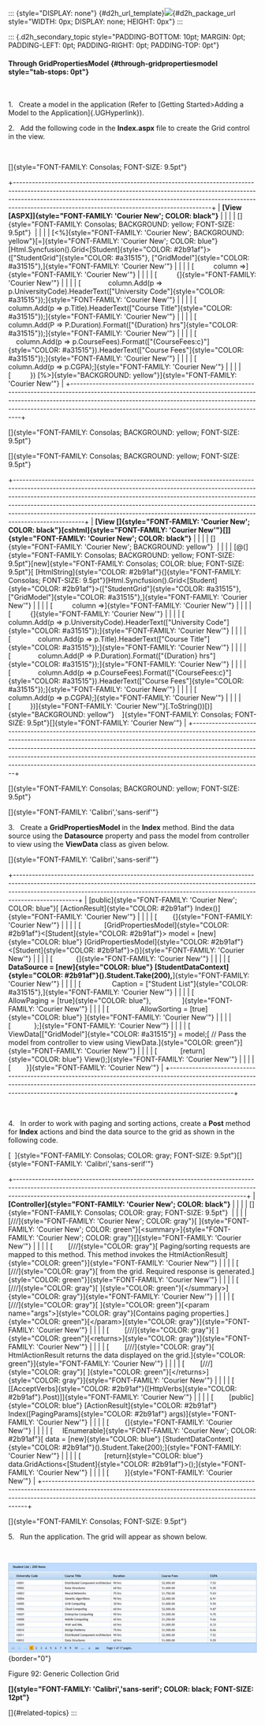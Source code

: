::: {style="DISPLAY: none"}
[](ms-xhelp:///?Id=d2h_url_template){#d2h_url_template}![](!package_url!){#d2h_package_url style="WIDTH: 0px; DISPLAY: none; HEIGHT: 0px"}
:::

::: {.d2h_secondary_topic style="PADDING-BOTTOM: 10pt; MARGIN: 0pt; PADDING-LEFT: 0pt; PADDING-RIGHT: 0pt; PADDING-TOP: 0pt"}
#### Through GridPropertiesModel {#through-gridpropertiesmodel style="tab-stops: 0pt"}

 

1.   Create a model in the application (Refer to [Getting Started\>Adding a Model to the Application]{.UGHyperlink}).

2.   Add the following code in the **Index.aspx** file to create the Grid control in the view.

 

[]{style="FONT-FAMILY: Consolas; FONT-SIZE: 9.5pt"} 

+--------------------------------------------------------------------------------------------------------------------------------------------------------------------------------------------------------------------------------------------------------------------------------------------------------+
| **[View \[ASPX\]]{style="FONT-FAMILY: 'Courier New'; COLOR: black"}**                                                                                                                                                                                                                                  |
|                                                                                                                                                                                                                                                                                                        |
| []{style="FONT-FAMILY: Consolas; BACKGROUND: yellow; FONT-SIZE: 9.5pt"}                                                                                                                                                                                                                                |
|                                                                                                                                                                                                                                                                                                        |
| [\<%]{style="FONT-FAMILY: 'Courier New'; BACKGROUND: yellow"}[=]{style="FONT-FAMILY: 'Courier New'; COLOR: blue"}[Html.Syncfusion().Grid\<[Student]{style="COLOR: #2b91af"}\>([\"StudentGrid\"]{style="COLOR: #a31515"}, [\"GridModel\"]{style="COLOR: #a31515"},]{style="FONT-FAMILY: 'Courier New'"} |
|                                                                                                                                                                                                                                                                                                        |
| [          column =\>]{style="FONT-FAMILY: 'Courier New'"}                                                                                                                                                                                                                                             |
|                                                                                                                                                                                                                                                                                                        |
| [          {]{style="FONT-FAMILY: 'Courier New'"}                                                                                                                                                                                                                                                      |
|                                                                                                                                                                                                                                                                                                        |
| [              column.Add(p =\> p.UniversityCode).HeaderText([\"University Code\"]{style="COLOR: #a31515"});]{style="FONT-FAMILY: 'Courier New'"}                                                                                                                                                      |
|                                                                                                                                                                                                                                                                                                        |
| [              column.Add(p =\> p.Title).HeaderText([\"Course Title\"]{style="COLOR: #a31515"});]{style="FONT-FAMILY: 'Courier New'"}                                                                                                                                                                  |
|                                                                                                                                                                                                                                                                                                        |
| [              column.Add(P =\> P.Duration).Format([\"{Duration} hrs\"]{style="COLOR: #a31515"});]{style="FONT-FAMILY: 'Courier New'"}                                                                                                                                                                 |
|                                                                                                                                                                                                                                                                                                        |
| [              column.Add(p =\> p.CourseFees).Format([\"{CourseFees:c}\"]{style="COLOR: #a31515"}).HeaderText([\"Course Fees\"]{style="COLOR: #a31515"});]{style="FONT-FAMILY: 'Courier New'"}                                                                                                         |
|                                                                                                                                                                                                                                                                                                        |
| [              column.Add(p =\> p.CGPA);]{style="FONT-FAMILY: 'Courier New'"}                                                                                                                                                                                                                          |
|                                                                                                                                                                                                                                                                                                        |
| [          }) [%\>]{style="BACKGROUND: yellow"}]{style="FONT-FAMILY: 'Courier New'"}                                                                                                                                                                                                                   |
+--------------------------------------------------------------------------------------------------------------------------------------------------------------------------------------------------------------------------------------------------------------------------------------------------------+

[]{style="FONT-FAMILY: Consolas; BACKGROUND: yellow; FONT-SIZE: 9.5pt"} 

[]{style="FONT-FAMILY: Consolas; BACKGROUND: yellow; FONT-SIZE: 9.5pt"} 

+----------------------------------------------------------------------------------------------------------------------------------------------------------------------------------------------------------------------------------------------------------------------------------------------------------------------------------------------------------------------------------------------------------------------------+
| **[View \[]{style="FONT-FAMILY: 'Courier New'; COLOR: black"}[cshtml]{style="FONT-FAMILY: 'Courier New'"}[\]]{style="FONT-FAMILY: 'Courier New'; COLOR: black"}**                                                                                                                                                                                                                                                          |
|                                                                                                                                                                                                                                                                                                                                                                                                                            |
| []{style="FONT-FAMILY: 'Courier New'; BACKGROUND: yellow"}                                                                                                                                                                                                                                                                                                                                                                 |
|                                                                                                                                                                                                                                                                                                                                                                                                                            |
| [@(]{style="FONT-FAMILY: Consolas; BACKGROUND: yellow; FONT-SIZE: 9.5pt"}[new]{style="FONT-FAMILY: Consolas; COLOR: blue; FONT-SIZE: 9.5pt"}[ [HtmlString]{style="COLOR: #2b91af"}(]{style="FONT-FAMILY: Consolas; FONT-SIZE: 9.5pt"}[Html.Syncfusion().Grid\<[Student]{style="COLOR: #2b91af"}\>([\"StudentGrid\"]{style="COLOR: #a31515"}, [\"GridModel\"]{style="COLOR: #a31515"},]{style="FONT-FAMILY: 'Courier New'"} |
|                                                                                                                                                                                                                                                                                                                                                                                                                            |
| [          column =\>]{style="FONT-FAMILY: 'Courier New'"}                                                                                                                                                                                                                                                                                                                                                                 |
|                                                                                                                                                                                                                                                                                                                                                                                                                            |
| [          {]{style="FONT-FAMILY: 'Courier New'"}                                                                                                                                                                                                                                                                                                                                                                          |
|                                                                                                                                                                                                                                                                                                                                                                                                                            |
| [              column.Add(p =\> p.UniversityCode).HeaderText([\"University Code\"]{style="COLOR: #a31515"});]{style="FONT-FAMILY: 'Courier New'"}                                                                                                                                                                                                                                                                          |
|                                                                                                                                                                                                                                                                                                                                                                                                                            |
| [              column.Add(p =\> p.Title).HeaderText([\"Course Title\"]{style="COLOR: #a31515"});]{style="FONT-FAMILY: 'Courier New'"}                                                                                                                                                                                                                                                                                      |
|                                                                                                                                                                                                                                                                                                                                                                                                                            |
| [              column.Add(P =\> P.Duration).Format([\"{Duration} hrs\"]{style="COLOR: #a31515"});]{style="FONT-FAMILY: 'Courier New'"}                                                                                                                                                                                                                                                                                     |
|                                                                                                                                                                                                                                                                                                                                                                                                                            |
| [              column.Add(p =\> p.CourseFees).Format([\"{CourseFees:c}\"]{style="COLOR: #a31515"}).HeaderText([\"Course Fees\"]{style="COLOR: #a31515"});]{style="FONT-FAMILY: 'Courier New'"}                                                                                                                                                                                                                             |
|                                                                                                                                                                                                                                                                                                                                                                                                                            |
| [              column.Add(p =\> p.CGPA);]{style="FONT-FAMILY: 'Courier New'"}                                                                                                                                                                                                                                                                                                                                              |
|                                                                                                                                                                                                                                                                                                                                                                                                                            |
| [          })]{style="FONT-FAMILY: 'Courier New'"}[.ToString())[)]{style="BACKGROUND: yellow"}    ]{style="FONT-FAMILY: Consolas; FONT-SIZE: 9.5pt"}[]{style="FONT-FAMILY: 'Courier New'"}                                                                                                                                                                                                                                 |
+----------------------------------------------------------------------------------------------------------------------------------------------------------------------------------------------------------------------------------------------------------------------------------------------------------------------------------------------------------------------------------------------------------------------------+

[]{style="FONT-FAMILY: Consolas; BACKGROUND: yellow; FONT-SIZE: 9.5pt"} 

[]{style="FONT-FAMILY: 'Calibri','sans-serif'"} 

3.   Create a **GridPropertiesModel** in the **Index** method. Bind the data source using the **Datasource** property and pass the model from controller to view using the **ViewData** class as given below.

[]{style="FONT-FAMILY: 'Calibri','sans-serif'"} 

+--------------------------------------------------------------------------------------------------------------------------------------------------------------------------------------------------------------------------------------------------------------+
| [public]{style="FONT-FAMILY: 'Courier New'; COLOR: blue"}[ [ActionResult]{style="COLOR: #2b91af"} Index()]{style="FONT-FAMILY: 'Courier New'"}                                                                                                               |
|                                                                                                                                                                                                                                                              |
| [        {]{style="FONT-FAMILY: 'Courier New'"}                                                                                                                                                                                                              |
|                                                                                                                                                                                                                                                              |
| [            [GridPropertiesModel]{style="COLOR: #2b91af"}\<[Student]{style="COLOR: #2b91af"}\> model = [new]{style="COLOR: blue"} [GridPropertiesModel]{style="COLOR: #2b91af"}\<[Student]{style="COLOR: #2b91af"}\>()]{style="FONT-FAMILY: 'Courier New'"} |
|                                                                                                                                                                                                                                                              |
| [            {]{style="FONT-FAMILY: 'Courier New'"}                                                                                                                                                                                                          |
|                                                                                                                                                                                                                                                              |
| [  **DataSource = [new]{style="COLOR: blue"} [StudentDataContext]{style="COLOR: #2b91af"}().Student.Take(200),**]{style="FONT-FAMILY: 'Courier New'"}                                                                                                        |
|                                                                                                                                                                                                                                                              |
| [                Caption = [\"Student List\"]{style="COLOR: #a31515"},]{style="FONT-FAMILY: 'Courier New'"}                                                                                                                                                  |
|                                                                                                                                                                                                                                                              |
| [                AllowPaging = [true]{style="COLOR: blue"},                ]{style="FONT-FAMILY: 'Courier New'"}                                                                                                                                             |
|                                                                                                                                                                                                                                                              |
| [                AllowSorting = [true]{style="COLOR: blue"} ]{style="FONT-FAMILY: 'Courier New'"}                                                                                                                                                            |
|                                                                                                                                                                                                                                                              |
| [            };]{style="FONT-FAMILY: 'Courier New'"}                                                                                                                                                                                                         |
|                                                                                                                                                                                                                                                              |
| [            ViewData\[[\"GridModel\"]{style="COLOR: #a31515"}\] = model;[ // Pass the model from controller to view using ViewData.]{style="COLOR: green"}]{style="FONT-FAMILY: 'Courier New'"}                                                             |
|                                                                                                                                                                                                                                                              |
| [            [return]{style="COLOR: blue"} View();]{style="FONT-FAMILY: 'Courier New'"}                                                                                                                                                                      |
|                                                                                                                                                                                                                                                              |
| [        }]{style="FONT-FAMILY: 'Courier New'"}                                                                                                                                                                                                              |
+--------------------------------------------------------------------------------------------------------------------------------------------------------------------------------------------------------------------------------------------------------------+

 

4.   In order to work with paging and sorting actions, create a **Post** method for **Index** actions and bind the data source to the grid as shown in the following code.

[  ]{style="FONT-FAMILY: Consolas; COLOR: gray; FONT-SIZE: 9.5pt"}[]{style="FONT-FAMILY: 'Calibri','sans-serif'"}

+-------------------------------------------------------------------------------------------------------------------------------------------------------------------------------------------------------------------------------------+
| **[Controller]{style="FONT-FAMILY: 'Courier New'; COLOR: black"}**                                                                                                                                                                  |
|                                                                                                                                                                                                                                     |
| []{style="FONT-FAMILY: Consolas; COLOR: gray; FONT-SIZE: 9.5pt"}                                                                                                                                                                    |
|                                                                                                                                                                                                                                     |
| [///]{style="FONT-FAMILY: 'Courier New'; COLOR: gray"}[ ]{style="FONT-FAMILY: 'Courier New'; COLOR: green"}[\<summary\>]{style="FONT-FAMILY: 'Courier New'; COLOR: gray"}[]{style="FONT-FAMILY: 'Courier New'"}                     |
|                                                                                                                                                                                                                                     |
| [        [///]{style="COLOR: gray"}[ Paging/sorting requests are mapped to this method. This method invokes the HtmlActionResult]{style="COLOR: green"}]{style="FONT-FAMILY: 'Courier New'"}                                        |
|                                                                                                                                                                                                                                     |
| [        [///]{style="COLOR: gray"}[ from the grid. Required response is generated.]{style="COLOR: green"}]{style="FONT-FAMILY: 'Courier New'"}                                                                                     |
|                                                                                                                                                                                                                                     |
| [        [///]{style="COLOR: gray"}[ ]{style="COLOR: green"}[\</summary\>]{style="COLOR: gray"}]{style="FONT-FAMILY: 'Courier New'"}                                                                                                |
|                                                                                                                                                                                                                                     |
| [        [///]{style="COLOR: gray"}[ ]{style="COLOR: green"}[\<param name=\"args\"\>]{style="COLOR: gray"}[Contains paging properties.]{style="COLOR: green"}[\</param\>]{style="COLOR: gray"}]{style="FONT-FAMILY: 'Courier New'"} |
|                                                                                                                                                                                                                                     |
| [        [///]{style="COLOR: gray"}[ ]{style="COLOR: green"}[\<returns\>]{style="COLOR: gray"}]{style="FONT-FAMILY: 'Courier New'"}                                                                                                 |
|                                                                                                                                                                                                                                     |
| [        [///]{style="COLOR: gray"}[ HtmlActionResult returns the data displayed on the grid.]{style="COLOR: green"}]{style="FONT-FAMILY: 'Courier New'"}                                                                           |
|                                                                                                                                                                                                                                     |
| [        [///]{style="COLOR: gray"}[ ]{style="COLOR: green"}[\</returns\>]{style="COLOR: gray"}]{style="FONT-FAMILY: 'Courier New'"}                                                                                                |
|                                                                                                                                                                                                                                     |
| [        \[[AcceptVerbs]{style="COLOR: #2b91af"}([HttpVerbs]{style="COLOR: #2b91af"}.Post)\]]{style="FONT-FAMILY: 'Courier New'"}                                                                                                   |
|                                                                                                                                                                                                                                     |
| [        [public]{style="COLOR: blue"} [ActionResult]{style="COLOR: #2b91af"} Index([PagingParams]{style="COLOR: #2b91af"} args)]{style="FONT-FAMILY: 'Courier New'"}                                                               |
|                                                                                                                                                                                                                                     |
| [        {]{style="FONT-FAMILY: 'Courier New'"}                                                                                                                                                                                     |
|                                                                                                                                                                                                                                     |
| [     IEnumerable]{style="FONT-FAMILY: 'Courier New'; COLOR: #2b91af"}[ data = [new]{style="COLOR: blue"} [StudentDataContext]{style="COLOR: #2b91af"}().Student.Take(200);]{style="FONT-FAMILY: 'Courier New'"}                    |
|                                                                                                                                                                                                                                     |
| [            [return]{style="COLOR: blue"} data.GridActions\<[Student]{style="COLOR: #2b91af"}\>();]{style="FONT-FAMILY: 'Courier New'"}                                                                                            |
|                                                                                                                                                                                                                                     |
| [        }]{style="FONT-FAMILY: 'Courier New'"}                                                                                                                                                                                     |
+-------------------------------------------------------------------------------------------------------------------------------------------------------------------------------------------------------------------------------------+

[]{style="FONT-FAMILY: Consolas; FONT-SIZE: 9.5pt"} 

5.   Run the application. The grid will appear as shown below.

 

![](ImagesExt/image58_96.jpg){border="0"}

Figure 92: Generic Collection Grid

**[]{style="FONT-FAMILY: 'Calibri','sans-serif'; COLOR: black; FONT-SIZE: 12pt"}** 

[]{#related-topics}
:::
